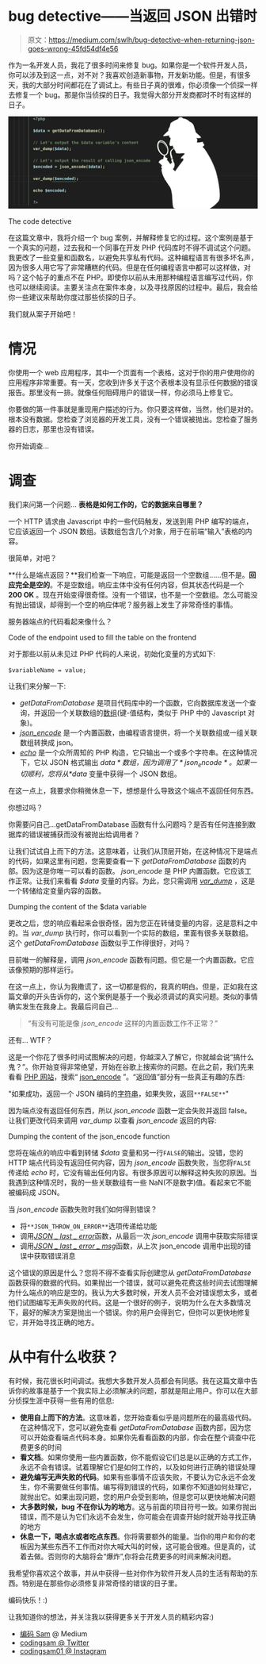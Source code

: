 # bug detective——当返回 JSON 出错时

> 原文：<https://medium.com/swlh/bug-detective-when-returning-json-goes-wrong-45fd54df4e56>

作为一名开发人员，我花了很多时间来修复 bug。如果你是一个软件开发人员，你可以涉及到这一点，对不对？我喜欢创造新事物，开发新功能。但是，有很多天，我的大部分时间都花在了调试上。有些日子真的很难，你必须像一个侦探一样去修复一个 bug。那是你当侦探的日子。我觉得大部分开发商都时不时有这样的日子。

![](img/d60da63cb2b80ec90a8827c75b2b3541.png)

The code detective

在这篇文章中，我将介绍一个 bug 案例，并解释修复它的过程。这个案例是基于一个真实的问题，过去我和一个同事在开发 PHP 代码库时不得不调试这个问题。我更改了一些变量和函数名，以避免共享私有代码。这种编程语言有很多坏名声，因为很多人用它写了非常糟糕的代码。但是在任何编程语言中都可以这样做，对吗？这个帖子的重点不在 PHP。即使你以前从未用那种编程语言编写过代码，你也可以继续阅读。主要关注点在案件本身，以及寻找原因的过程中。最后，我会给你一些建议来帮助你度过那些侦探的日子。

我们就从案子开始吧！

# 情况

你使用一个 web 应用程序，其中一个页面有一个表格，这对于你的用户使用你的应用程序非常重要。有一天，您收到许多关于这个表根本没有显示任何数据的错误报告。那里没有一排。就像任何阻碍用户的错误一样，你必须马上修复它。

你要做的第一件事就是重现用户描述的行为。你只要这样做，当然，他们是对的。根本没有数据。您检查了浏览器的开发工具，没有一个错误被抛出。您检查了服务器的日志，那里也没有错误。

你开始调查…

# 调查

我们来问第一个问题… **表格是如何工作的，它的数据来自哪里？**

一个 HTTP 请求由 Javascript 中的一些代码触发，发送到用 PHP 编写的端点，它应该返回一个 JSON 数组。该数组包含几个对象，用于在前端“输入”表格的内容。

很简单，对吧？

**什么是端点返回？**我们检查一下响应，可能是返回一个空数组……但不是。**回应完全是空的**。不是空数组。响应主体中没有任何内容，但其状态代码是一个 **200 OK** 。现在开始变得很奇怪。没有一个错误，也不是一个空数组。怎么可能没有抛出错误，却得到一个空的响应体呢？服务器上发生了非常奇怪的事情。

服务器端点的代码看起来像什么？

Code of the endpoint used to fill the table on the frontend

对于那些以前从未见过 PHP 代码的人来说，初始化变量的方式如下:

`$variableName = value;`

让我们来分解一下:

*   *getDataFromDatabase* 是项目代码库中的一个函数，它向数据库发送一个查询，并返回一个关联数组的[数组](https://www.w3schools.com/php/php_arrays.asp)(键-值结构，类似于 PHP 中的 Javascript 对象)。
*   [*json_encode*](https://www.php.net/manual/en/function.json-encode.php) 是一个内置函数，由编程语言提供，将一个关联数组或一组关联数组转换成 json。
*   [*echo*](https://www.php.net/manual/en/function.echo.php) 是一个众所周知的 PHP 构造，它只输出一个或多个字符串。在这种情况下，它以 JSON 格式输出 *$data* 数组，因为调用了 *json_encode* 。如果一切顺利，您将从 *$data* 变量中获得一个 JSON 数组。

在这一点上，我要求你稍微休息一下，想想是什么导致这个端点不返回任何东西。

你想过吗？

你需要问自己…getDataFromDatabase 函数有什么问题吗？是否有任何连接到数据库的错误被捕获而没有被抛出给调用者？

让我们试试自上而下的方法。这意味着，让我们从顶层开始，在这种情况下是端点的代码，如果这里有问题，您需要查看一下 *getDataFromDatabase* 函数的内部。因为这是你唯一可以看的函数。 *json_encode* 是 PHP 内置函数。它应该工作正常。让我们来看看 *$data* 变量的内容。为此，您只需调用 [*var_dump*](https://www.php.net/manual/en/function.var-dump.php) ，这是一个转储给定变量内容的函数。

Dumping the content of the $data variable

更改之后，您的响应看起来会很奇怪，因为您正在转储变量的内容，这是意料之中的。当 *var_dump* 执行时，你可以看到一个实际的数组，里面有很多关联数组。这个 *getDataFromDatabase* 函数似乎工作得很好，对吗？

目前唯一的解释是，调用 *json_encode* 函数有问题。但它是一个内置函数。它应该像预期的那样运行。

在这一点上，你认为我撒谎了，这一切都是假的，我真的明白。但是，正如我在这篇文章的开头告诉你的，这个案例是基于一个我必须调试的真实问题。类似的事情确实发生在我身上。我最后问自己…

> “有没有可能是像 *json_encode* 这样的内置函数工作不正常？”

还有… WTF？

这是一个你花了很多时间试图解决的问题，你越深入了解它，你就越会说“搞什么鬼？”。你开始变得非常绝望，开始在谷歌上搜索你的问题。在此之前，我们先来看看 [PHP 网站](https://www.php.net/)，搜索“ [json_encode](https://www.php.net/manual/en/function.json-encode.php) ”。“返回值”部分有一些真正有趣的东西:

"如果成功，返回一个 JSON 编码的[字符串](https://www.php.net/manual/en/language.types.string.php)，如果失败，返回`**FALSE**`"

因为端点没有返回任何东西，所以 *json_encode* 函数一定会失败并返回 false。让我们更改代码来调用 *var_dump* 以查看 *json_encode* 返回的内容:

Dumping the content of the json_encode function

您将在端点的响应中看到转储 *$data* 变量和另一行`FALSE`的输出。没错，您的 HTTP 端点代码没有返回任何内容，因为 *json_encode* 函数失败，当您将`FALSE`传递给 *echo* 时，它没有输出任何内容。有很多原因可以解释这种失败的原因。当我遇到这种情况时，我的一些关联数组有一些 NaN(不是数字)值。看起来它不能被编码成 JSON。

当 *json_encode* 函数失败时我们如何得到错误？

*   将`**JSON_THROW_ON_ERROR**`选项传递给功能
*   调用[*JSON _ last _ error*](https://www.php.net/manual/en/function.json-last-error.php)函数，从最后一次 *json_encode* 调用中获取实际错误
*   调用[*JSON _ last _ error _ msg*](https://www.php.net/manual/en/function.json-last-error-msg.php)函数，从上次 json_encode 调用中出现的错误中获取错误消息

这个错误的原因是什么？您将不得不查看实际创建您从 *getDataFromDatabase* 函数获得的数据的代码。如果抛出一个错误，就可以避免花费这些时间去试图理解为什么端点的响应是空的。我认为大多数时候，开发人员不会对错误想太多，或者他们试图编写无声失败的代码。这是一个很好的例子，说明为什么在大多数情况下，最好的解决方案是抛出一个错误。你的用户会得到它，但你可以更快地修复它，并开始寻找正确的地方。

# 从中有什么收获？

有时候，我花很长时间调试。我想大多数开发人员都会有同感。我在这篇文章中告诉你的故事是基于一个我实际上必须解决的问题，那就是阻止用户。你可以在大部分侦探生涯中获得一些有用的信息:

*   **使用自上而下的方法**。这意味着，您开始查看似乎是问题所在的最高级代码。在这种情况下，您可以避免查看 *getDataFromDatabase* 函数内部，因为您可以开始查看端点代码本身。如果你先看看函数的内部，你会在整个调查中花费更多的时间
*   **看文档**。如果你使用一些内置函数，你不能假设它们总是以正确的方式工作，永远不会有错误。试着理解它们是如何工作的，以及如何进行正确的错误处理
*   **避免编写无声失败的代码**。如果有些事情不应该失败，不要认为它永远不会发生，你不需要做任何事情。编写得到错误的代码，如果你不知道如何处理它，就抛出它。如果出现问题，您的用户会受到影响，但是您可以更快地解决问题
*   **大多数时候，bug 不在你认为的地方**。这与前面的项目符号一致。如果你抛出错误，而不是认为它们永远不会发生，你可能会在调查开始时就开始寻找正确的地方
*   **休息一下，喝点水或者吃点东西**。你将需要额外的能量。当你的用户和你的老板因为某些东西不工作而对你大喊大叫的时候，这可能会很难。但是真的，试着去做。否则你的大脑将会“爆炸”,你将会花费更多的时间来解决问题。

我希望你喜欢这个故事，并从中获得一些对你作为软件开发人员的生活有帮助的东西。特别是在那些你必须修复非常奇怪的错误的日子里。

编码快乐！:)

让我知道你的想法，并关注我以获得更多关于开发人员的精彩内容:)

*   [编码 Sam](https://medium.com/u/58cf94a36c97?source=post_page-----45fd54df4e56--------------------------------) @ Medium
*   [codingsam @ Twitter](https://twitter.com/codingsam01)
*   [codingsam01 @ Instagram](https://www.instagram.com/codingsam01)